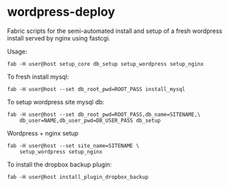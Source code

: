 wordpress-deploy
==============

Fabric scripts for the semi-automated install and setup of a fresh wordpress 
install served by nginx using fastcgi.

Usage:

    fab -H user@host setup_core db_setup setup_wordpress setup_nginx


To fresh install mysql:

    fab -H user@host --set db_root_pwd=ROOT_PASS install_mysql

To setup wordpress site mysql db:

    fab -H user@host --set db_root_pwd=ROOT_PASS,db_name=SITENAME,\
        db_user=NAME,db_user_pwd=DB_USER_PASS db_setup

Wordpress + nginx setup

    fab -H user@host --set site_name=SITENAME \
        setup_wordpress setup_nginx


To install the dropbox backup plugin:
    
    fab -H user@host install_plugin_dropbox_backup
